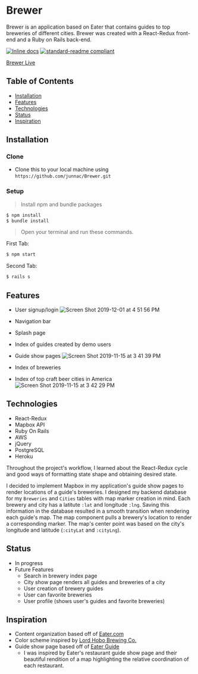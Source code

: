 # Brewer

Brewer is an application based on Eater that contains guides to top breweries of different cities. Brewer was created with a React-Redux front-end and a Ruby on Rails back-end.

[![Inline docs](http://inch-ci.org/github/junnac/brewer.svg?branch=master)](http://inch-ci.org/github/junnac/brewer)  [![standard-readme compliant](https://img.shields.io/badge/readme%20style-standard-brightgreen.svg?style=flat-square)](https://github.com/junnac/brewer) 

<a href="https://junnac-brewer.herokuapp.com/#/">Brewer Live</a>

## Table of Contents

* [Installation](#installation)
* [Features](#features)
* [Technologies](#technologies)
* [Status](#status)
* [Inspiration](#inspiration)

## <a name="Installation">Installation</a>
### Clone
* Clone this to your local machine using `https://github.com/junnac/Brewer.git`
### Setup
> Install npm and bundle packages
```sh
$ npm install
$ bundle install
```

> Open your terminal and run these commands.

First Tab:
```sh
$ npm start
```

Second Tab:
```sh
$ rails s
```

## <a name="features">Features</a>
* User signup/login
![Screen Shot 2019-12-01 at 4 51 56 PM](https://user-images.githubusercontent.com/32081352/69923586-e92eec00-145a-11ea-90bd-662b4399c75a.png)
* Navigation bar
* Splash page
* Index of guides created by demo users
* Guide show pages
![Screen Shot 2019-11-15 at 3 41 39 PM](https://user-images.githubusercontent.com/32081352/69923551-a9680480-145a-11ea-9dd2-d0e120b39bdb.png)

* Index of breweries
* Index of top craft beer cities in America
![Screen Shot 2019-11-15 at 3 42 29 PM](https://user-images.githubusercontent.com/32081352/69923552-a9680480-145a-11ea-9c72-8f831b93dd28.png)

## <a name="technologies">Technologies</a>
* React-Redux
* Mapbox API
* Ruby On Rails
* AWS
* jQuery
* PostgreSQL
* Heroku

Throughout the project's workflow, I learned about the <a name="react-redux">React-Redux</a> cycle and good ways of formatting state shape and obtaining desired state.

I decided to implement Mapbox in my application's guide show pages to render locations of a guide's breweries. I designed my backend database for my `Breweries` and `Cities` tables with map marker creation in mind. Each brewery and city has a latitute `:lat` and longitude `:lng`.  Saving this information in the database resulted in a smooth transition when rendering each guide's map. The map component pulls a brewery's location to render a corresponding marker. The map's center point was based on the city's longitude and latitude (`:cityLat` and `:cityLng`).

## <a name="status">Status</a>
* In progress
* Future Features
  * Search in brewery index page
  * City show page renders all guides and breweries of a city
  * User creation of brewery guides
  * User can favorite breweries
  * User profile (shows user's guides and favorite breweries)

## <a name="inspiration">Inspiration</a>
* Content organization based off of <a href="https://www.eater.com/">Eater.com</a>
* Color scheme inspired by <a href="https://lordhobobrewing.com/">Lord Hobo Brewing Co.</a>
* Guide show page based off of <a href="https://www.eater.com/maps/best-sao-paulo-restaurants">Eater Guide</a>
  * I was inspired by Eater's restaurant guide show page and their beautiful rendition of a map highlighting the relative coordination of each restaurant.
